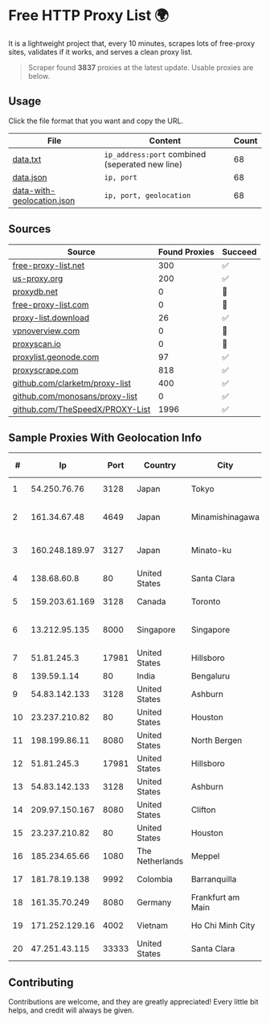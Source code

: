 
# Free HTTP Proxy List 🌍

It is a lightweight project that, every 10 minutes, scrapes lots of free-proxy sites, validates if it works, and serves a clean proxy list.


> Scraper found **3837** proxies at the latest update. Usable proxies are below.

## Usage

Click the file format that you want and copy the URL.


|File|Content|Count|
|----|-------|-----|
|[data.txt](https://raw.githubusercontent.com/themiralay/Proxy-List-World/master/data.txt)|`ip_address:port` combined (seperated new line)|68|
|[data.json](https://raw.githubusercontent.com/themiralay/Proxy-List-World/master/data.json)|`ip, port`|68|
|[data-with-geolocation.json](https://raw.githubusercontent.com/themiralay/Proxy-List-World/master/data-with-geolocation.json)|`ip, port, geolocation`|68|

## Sources

|Source|Found Proxies|Succeed|
|------|-------------|-------|
|[free-proxy-list.net](https://free-proxy-list.net)|300|✅|
|[us-proxy.org](https://www.us-proxy.org)|200|✅|
|[proxydb.net](http://proxydb.net)|0|🚫|
|[free-proxy-list.com](https://free-proxy-list.com/?page=&port=&type%5B%5D=http&type%5B%5D=https&up_time=0&search=Search)|0|🚫|
|[proxy-list.download](https://www.proxy-list.download/HTTP)|26|✅|
|[vpnoverview.com](https://vpnoverview.com/privacy/anonymous-browsing/free-proxy-servers)|0|🚫|
|[proxyscan.io](https://www.proxyscan.io)|0|🚫|
|[proxylist.geonode.com](https://proxylist.geonode.com/api/proxy-list?limit=300&page=1&sort_by=lastChecked&sort_type=desc&protocols=http,https)|97|✅|
|[proxyscrape.com](https://api.proxyscrape.com/v2/?request=displayproxies&protocol=http&timeout=10000&country=all&ssl=all&anonymity=all)|818|✅|
|[github.com/clarketm/proxy-list](https://raw.githubusercontent.com/clarketm/proxy-list/master/proxy-list-raw.txt)|400|✅|
|[github.com/monosans/proxy-list](https://raw.githubusercontent.com/monosans/proxy-list/main/proxies/http.txt)|0|✅|
|[github.com/TheSpeedX/PROXY-List](https://raw.githubusercontent.com/TheSpeedX/PROXY-List/master/http.txt)|1996|✅|


## Sample Proxies With Geolocation Info

|#|Ip|Port|Country|City|Internet Service Provider|
|-|--|----|-------|----|-------------------------|
|1|54.250.76.76|3128|Japan|Tokyo|Amazon.com, Inc.|
|2|161.34.67.48|4649|Japan|Minamishinagawa|NTT PC Communications, Inc.|
|3|160.248.189.97|3127|Japan|Minato-ku|NTT PC Communications, Inc.|
|4|138.68.60.8|80|United States|Santa Clara|DigitalOcean, LLC|
|5|159.203.61.169|3128|Canada|Toronto|DigitalOcean, LLC|
|6|13.212.95.135|8000|Singapore|Singapore|Amazon Technologies Inc.|
|7|51.81.245.3|17981|United States|Hillsboro|OVH SAS|
|8|139.59.1.14|80|India|Bengaluru|DIGITALOCEAN|
|9|54.83.142.133|3128|United States|Ashburn|Amazon.com, Inc.|
|10|23.237.210.82|80|United States|Houston|FDCservers.net|
|11|198.199.86.11|8080|United States|North Bergen|DigitalOcean, LLC|
|12|51.81.245.3|17981|United States|Hillsboro|OVH SAS|
|13|54.83.142.133|3128|United States|Ashburn|Amazon.com, Inc.|
|14|209.97.150.167|8080|United States|Clifton|DigitalOcean, LLC|
|15|23.237.210.82|80|United States|Houston|FDCservers.net|
|16|185.234.65.66|1080|The Netherlands|Meppel|PQ HOSTING PLUS S.R.L.|
|17|181.78.19.138|9992|Colombia|Barranquilla|IFX Networks Argentina S.R.L|
|18|161.35.70.249|8080|Germany|Frankfurt am Main|DigitalOcean, LLC|
|19|171.252.129.16|4002|Vietnam|Ho Chi Minh City|Viettel Corporation|
|20|47.251.43.115|33333|United States|Santa Clara|Alibaba Cloud LLC|



## Contributing

Contributions are welcome, and they are greatly appreciated! Every
little bit helps, and credit will always be given.

